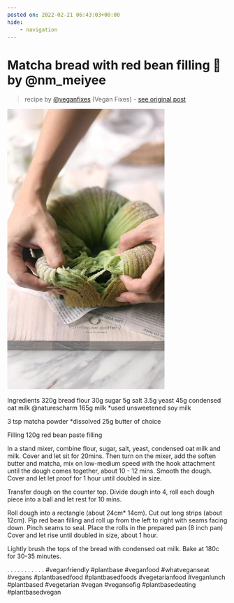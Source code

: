 ```yaml
---
posted on: 2022-02-21 06:43:03+00:00
hide:
    - navigation
---
```


# Matcha bread with red bean filling 💚 by @nm_meiyee 

> recipe by [@veganfixes](https://www.instagram.com/veganfixes/) 
(Vegan Fixes) - [see original post](https://instagram.com/p/CaOswtbpwkD)

![](../img/veganfixes_21-02-2022_0602.png)


Ingredients 
320g bread flour 
30g sugar 
5g salt 
3.5g yeast 
45g condensed oat milk @naturescharm
165g milk *used unsweetened soy milk 

3 tsp matcha powder *dissolved
25g butter of choice 

Filling 
120g red bean paste filling 

In a stand mixer, combine flour, sugar, salt, yeast, condensed oat milk and milk. Cover and let sit for 20mins. Then turn on the mixer, add the soften butter and matcha, mix on low-medium speed with the hook attachment until the dough comes together, about 10 - 12 mins. Smooth the dough. Cover and let let proof for 1 hour until doubled in size. ⁣

Transfer dough on the counter top. Divide dough into 4, roll each dough piece into a ball and let rest for 10 mins. 

Roll dough into a rectangle (about 24cm* 14cm). Cut out long strips (about 12cm). Pip red bean filling and roll up from the left to right with seams facing down. Pinch seams to seal. Place the rolls in the prepared pan (8 inch pan) Cover and let rise until doubled in size, about 1 hour. 

Lightly brush the tops of the bread with condensed oat milk. Bake at 180c for 30-35 minutes. 

.
.
.
.
.
.
.
.
.
.
.
\#veganfriendly \#plantbase \#veganfood \#whatveganseat \#vegans \#plantbasedfood \#plantbasedfoods \#vegetarianfood \#veganlunch \#plantbased \#vegetarian \#vegan \#vegansofig \#plantbasedeating \#plantbasedvegan 